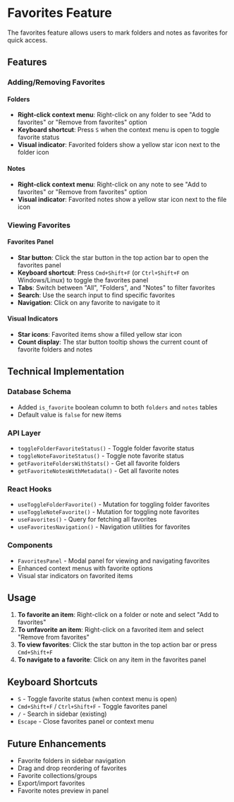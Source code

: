 # Favorites Feature

The favorites feature allows users to mark folders and notes as favorites for quick access.

## Features

### Adding/Removing Favorites

#### Folders
- **Right-click context menu**: Right-click on any folder to see "Add to favorites" or "Remove from favorites" option
- **Keyboard shortcut**: Press `S` when the context menu is open to toggle favorite status
- **Visual indicator**: Favorited folders show a yellow star icon next to the folder icon

#### Notes
- **Right-click context menu**: Right-click on any note to see "Add to favorites" or "Remove from favorites" option
- **Visual indicator**: Favorited notes show a yellow star icon next to the file icon

### Viewing Favorites

#### Favorites Panel
- **Star button**: Click the star button in the top action bar to open the favorites panel
- **Keyboard shortcut**: Press `Cmd+Shift+F` (or `Ctrl+Shift+F` on Windows/Linux) to toggle the favorites panel
- **Tabs**: Switch between "All", "Folders", and "Notes" to filter favorites
- **Search**: Use the search input to find specific favorites
- **Navigation**: Click on any favorite to navigate to it

#### Visual Indicators
- **Star icons**: Favorited items show a filled yellow star icon
- **Count display**: The star button tooltip shows the current count of favorite folders and notes

## Technical Implementation

### Database Schema
- Added `is_favorite` boolean column to both `folders` and `notes` tables
- Default value is `false` for new items

### API Layer
- `toggleFolderFavoriteStatus()` - Toggle folder favorite status
- `toggleNoteFavoriteStatus()` - Toggle note favorite status
- `getFavoriteFoldersWithStats()` - Get all favorite folders
- `getFavoriteNotesWithMetadata()` - Get all favorite notes

### React Hooks
- `useToggleFolderFavorite()` - Mutation for toggling folder favorites
- `useToggleNoteFavorite()` - Mutation for toggling note favorites
- `useFavorites()` - Query for fetching all favorites
- `useFavoritesNavigation()` - Navigation utilities for favorites

### Components
- `FavoritesPanel` - Modal panel for viewing and navigating favorites
- Enhanced context menus with favorite options
- Visual star indicators on favorited items

## Usage

1. **To favorite an item**: Right-click on a folder or note and select "Add to favorites"
2. **To unfavorite an item**: Right-click on a favorited item and select "Remove from favorites"
3. **To view favorites**: Click the star button in the top action bar or press `Cmd+Shift+F`
4. **To navigate to a favorite**: Click on any item in the favorites panel

## Keyboard Shortcuts

- `S` - Toggle favorite status (when context menu is open)
- `Cmd+Shift+F` / `Ctrl+Shift+F` - Toggle favorites panel
- `/` - Search in sidebar (existing)
- `Escape` - Close favorites panel or context menu

## Future Enhancements

- Favorite folders in sidebar navigation
- Drag and drop reordering of favorites
- Favorite collections/groups
- Export/import favorites
- Favorite notes preview in panel
